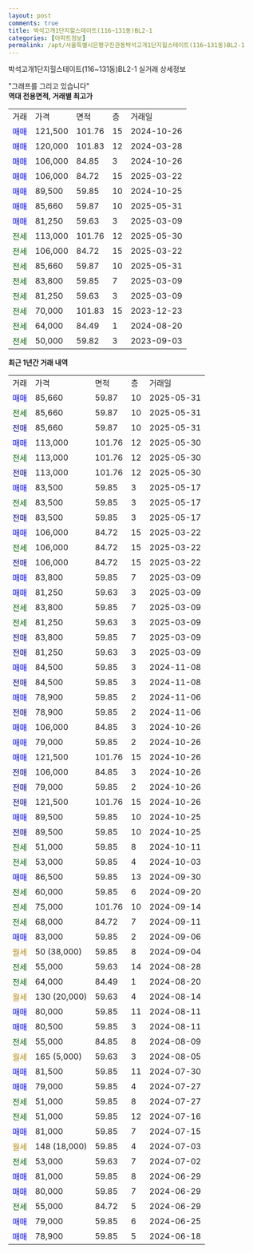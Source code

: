 ```yaml
---
layout: post
comments: true
title: 박석고개1단지힐스테이트(116~131동)BL2-1
categories: [아파트정보]
permalink: /apt/서울특별시은평구진관동박석고개1단지힐스테이트(116~131동)BL2-1
---
```


박석고개1단지힐스테이트(116~131동)BL2-1 실거래 상세정보

<script type="text/javascript">
  google.charts.load('current', {'packages':['line', 'corechart']});
  google.charts.setOnLoadCallback(drawChart);

  function drawChart() {
    var data = new google.visualization.DataTable();
    data.addColumn('date', '거래일');
    data.addColumn('number', "매매");
    data.addColumn('number', "전세");
    data.addColumn('number', "전매");

    data.addRows([[new Date(Date.parse("2025-05-31")), 85660, null, null], [new Date(Date.parse("2025-05-31")), null, 85660, null], [new Date(Date.parse("2025-05-31")), null, null, 85660], [new Date(Date.parse("2025-05-30")), 113000, null, null], [new Date(Date.parse("2025-05-30")), null, 113000, null], [new Date(Date.parse("2025-05-30")), null, null, 113000], [new Date(Date.parse("2025-05-17")), 83500, null, null], [new Date(Date.parse("2025-05-17")), null, 83500, null], [new Date(Date.parse("2025-05-17")), null, null, 83500], [new Date(Date.parse("2025-03-22")), 106000, null, null], [new Date(Date.parse("2025-03-22")), null, 106000, null], [new Date(Date.parse("2025-03-22")), null, null, 106000], [new Date(Date.parse("2025-03-09")), 83800, null, null], [new Date(Date.parse("2025-03-09")), 81250, null, null], [new Date(Date.parse("2025-03-09")), null, 83800, null], [new Date(Date.parse("2025-03-09")), null, 81250, null], [new Date(Date.parse("2025-03-09")), null, null, 83800], [new Date(Date.parse("2025-03-09")), null, null, 81250], [new Date(Date.parse("2024-11-08")), 84500, null, null], [new Date(Date.parse("2024-11-08")), null, null, 84500], [new Date(Date.parse("2024-11-06")), 78900, null, null], [new Date(Date.parse("2024-11-06")), null, null, 78900], [new Date(Date.parse("2024-10-26")), 106000, null, null], [new Date(Date.parse("2024-10-26")), 79000, null, null], [new Date(Date.parse("2024-10-26")), 121500, null, null], [new Date(Date.parse("2024-10-26")), null, null, 106000], [new Date(Date.parse("2024-10-26")), null, null, 79000], [new Date(Date.parse("2024-10-26")), null, null, 121500], [new Date(Date.parse("2024-10-25")), 89500, null, null], [new Date(Date.parse("2024-10-25")), null, null, 89500], [new Date(Date.parse("2024-10-11")), null, 51000, null], [new Date(Date.parse("2024-10-03")), null, 53000, null], [new Date(Date.parse("2024-09-30")), 86500, null, null], [new Date(Date.parse("2024-09-20")), null, 60000, null], [new Date(Date.parse("2024-09-14")), null, 75000, null], [new Date(Date.parse("2024-09-11")), null, 68000, null], [new Date(Date.parse("2024-09-06")), 83000, null, null], [new Date(Date.parse("2024-09-04")), null, null, null], [new Date(Date.parse("2024-08-28")), null, 55000, null], [new Date(Date.parse("2024-08-20")), null, 64000, null], [new Date(Date.parse("2024-08-14")), null, null, null], [new Date(Date.parse("2024-08-11")), 80000, null, null], [new Date(Date.parse("2024-08-11")), 80500, null, null], [new Date(Date.parse("2024-08-09")), null, 55000, null], [new Date(Date.parse("2024-08-05")), null, null, null], [new Date(Date.parse("2024-07-30")), 81500, null, null], [new Date(Date.parse("2024-07-27")), 79000, null, null], [new Date(Date.parse("2024-07-27")), null, 51000, null], [new Date(Date.parse("2024-07-16")), null, 51000, null], [new Date(Date.parse("2024-07-15")), 81000, null, null], [new Date(Date.parse("2024-07-03")), null, null, null], [new Date(Date.parse("2024-07-02")), null, 53000, null], [new Date(Date.parse("2024-06-29")), 81000, null, null], [new Date(Date.parse("2024-06-29")), 80000, null, null], [new Date(Date.parse("2024-06-29")), null, 55000, null], [new Date(Date.parse("2024-06-25")), 79000, null, null], [new Date(Date.parse("2024-06-18")), 78900, null, null]]);

    var options = {
      hAxis: {
        format: 'yyyy/MM/dd'
      },    
      lineWidth: 0,
      pointsVisible: true,    
      title: '최근 1년간 유형별 실거래가 분포',
      legend: { position: 'bottom' }
    };

    var formatter = new google.visualization.NumberFormat({pattern:'###,###'} );
    formatter.format(data, 1);
    formatter.format(data, 2);
    
    setTimeout(function() {
        var chart = new google.visualization.LineChart(document.getElementById('columnchart_material'));
        chart.draw(data, (options));
        document.getElementById('loading').style.display = 'none';
    }, 200);
  }
</script>


<div id="loading" style="z-index:20; display: block; margin-left: 0px">"그래프를 그리고 있습니다"</div>
<div id="columnchart_material" style="width: 95%; margin-left: 0px; display: block"></div>
<!-- contents start -->
<b>역대 전용면적, 거래별 최고가</b>
<table class="sortable">
    <tr>
      <td>거래</td>
      <td>가격</td>
      <td>면적</td>
      <td>층</td>
      <td>거래일</td>
    </tr>
        <tr>
          <td><a style="color: blue">매매</a></td>
          <td>121,500</td>
          <td>101.76</td>
          <td>15</td>
          <td>2024-10-26</td>
        </tr>            <tr>
          <td><a style="color: blue">매매</a></td>
          <td>120,000</td>
          <td>101.83</td>
          <td>12</td>
          <td>2024-03-28</td>
        </tr>            <tr>
          <td><a style="color: blue">매매</a></td>
          <td>106,000</td>
          <td>84.85</td>
          <td>3</td>
          <td>2024-10-26</td>
        </tr>            <tr>
          <td><a style="color: blue">매매</a></td>
          <td>106,000</td>
          <td>84.72</td>
          <td>15</td>
          <td>2025-03-22</td>
        </tr>            <tr>
          <td><a style="color: blue">매매</a></td>
          <td>89,500</td>
          <td>59.85</td>
          <td>10</td>
          <td>2024-10-25</td>
        </tr>            <tr>
          <td><a style="color: blue">매매</a></td>
          <td>85,660</td>
          <td>59.87</td>
          <td>10</td>
          <td>2025-05-31</td>
        </tr>            <tr>
          <td><a style="color: blue">매매</a></td>
          <td>81,250</td>
          <td>59.63</td>
          <td>3</td>
          <td>2025-03-09</td>
        </tr>        
        <tr>
              <td><a style="color: darkgreen">전세</a></td>
              <td>113,000</td>
              <td>101.76</td>
              <td>12</td>
              <td>2025-05-30</td>
            </tr>            <tr>
              <td><a style="color: darkgreen">전세</a></td>
              <td>106,000</td>
              <td>84.72</td>
              <td>15</td>
              <td>2025-03-22</td>
            </tr>            <tr>
              <td><a style="color: darkgreen">전세</a></td>
              <td>85,660</td>
              <td>59.87</td>
              <td>10</td>
              <td>2025-05-31</td>
            </tr>            <tr>
              <td><a style="color: darkgreen">전세</a></td>
              <td>83,800</td>
              <td>59.85</td>
              <td>7</td>
              <td>2025-03-09</td>
            </tr>            <tr>
              <td><a style="color: darkgreen">전세</a></td>
              <td>81,250</td>
              <td>59.63</td>
              <td>3</td>
              <td>2025-03-09</td>
            </tr>            <tr>
              <td><a style="color: darkgreen">전세</a></td>
              <td>70,000</td>
              <td>101.83</td>
              <td>15</td>
              <td>2023-12-23</td>
            </tr>            <tr>
              <td><a style="color: darkgreen">전세</a></td>
              <td>64,000</td>
              <td>84.49</td>
              <td>1</td>
              <td>2024-08-20</td>
            </tr>            <tr>
              <td><a style="color: darkgreen">전세</a></td>
              <td>50,000</td>
              <td>59.82</td>
              <td>3</td>
              <td>2023-09-03</td>
            </tr>        
    
</table>

<b>최근 1년간 거래 내역</b>

<table class="sortable">
    <tr>
      <td>거래</td>
      <td>가격</td>
      <td>면적</td>
      <td>층</td>
      <td>거래일</td>
    </tr>
    <tr>
      <td><a style="color: blue">매매</a></td>
      <td>85,660</td>
      <td>59.87</td>
      <td>10</td>
      <td>2025-05-31</td>
    </tr>          <tr>
      <td><a style="color: darkgreen">전세</a></td>
      <td>85,660</td>
      <td>59.87</td>
      <td>10</td>
      <td>2025-05-31</td>
    </tr>          <tr>
      <td><a style="color: darkblue">전매</a></td>
      <td>85,660</td>
      <td>59.87</td>
      <td>10</td>
      <td>2025-05-31</td>
    </tr>          <tr>
      <td><a style="color: blue">매매</a></td>
      <td>113,000</td>
      <td>101.76</td>
      <td>12</td>
      <td>2025-05-30</td>
    </tr>          <tr>
      <td><a style="color: darkgreen">전세</a></td>
      <td>113,000</td>
      <td>101.76</td>
      <td>12</td>
      <td>2025-05-30</td>
    </tr>          <tr>
      <td><a style="color: darkblue">전매</a></td>
      <td>113,000</td>
      <td>101.76</td>
      <td>12</td>
      <td>2025-05-30</td>
    </tr>          <tr>
      <td><a style="color: blue">매매</a></td>
      <td>83,500</td>
      <td>59.85</td>
      <td>3</td>
      <td>2025-05-17</td>
    </tr>          <tr>
      <td><a style="color: darkgreen">전세</a></td>
      <td>83,500</td>
      <td>59.85</td>
      <td>3</td>
      <td>2025-05-17</td>
    </tr>          <tr>
      <td><a style="color: darkblue">전매</a></td>
      <td>83,500</td>
      <td>59.85</td>
      <td>3</td>
      <td>2025-05-17</td>
    </tr>          <tr>
      <td><a style="color: blue">매매</a></td>
      <td>106,000</td>
      <td>84.72</td>
      <td>15</td>
      <td>2025-03-22</td>
    </tr>          <tr>
      <td><a style="color: darkgreen">전세</a></td>
      <td>106,000</td>
      <td>84.72</td>
      <td>15</td>
      <td>2025-03-22</td>
    </tr>          <tr>
      <td><a style="color: darkblue">전매</a></td>
      <td>106,000</td>
      <td>84.72</td>
      <td>15</td>
      <td>2025-03-22</td>
    </tr>          <tr>
      <td><a style="color: blue">매매</a></td>
      <td>83,800</td>
      <td>59.85</td>
      <td>7</td>
      <td>2025-03-09</td>
    </tr>          <tr>
      <td><a style="color: blue">매매</a></td>
      <td>81,250</td>
      <td>59.63</td>
      <td>3</td>
      <td>2025-03-09</td>
    </tr>          <tr>
      <td><a style="color: darkgreen">전세</a></td>
      <td>83,800</td>
      <td>59.85</td>
      <td>7</td>
      <td>2025-03-09</td>
    </tr>          <tr>
      <td><a style="color: darkgreen">전세</a></td>
      <td>81,250</td>
      <td>59.63</td>
      <td>3</td>
      <td>2025-03-09</td>
    </tr>          <tr>
      <td><a style="color: darkblue">전매</a></td>
      <td>83,800</td>
      <td>59.85</td>
      <td>7</td>
      <td>2025-03-09</td>
    </tr>          <tr>
      <td><a style="color: darkblue">전매</a></td>
      <td>81,250</td>
      <td>59.63</td>
      <td>3</td>
      <td>2025-03-09</td>
    </tr>          <tr>
      <td><a style="color: blue">매매</a></td>
      <td>84,500</td>
      <td>59.85</td>
      <td>3</td>
      <td>2024-11-08</td>
    </tr>          <tr>
      <td><a style="color: darkblue">전매</a></td>
      <td>84,500</td>
      <td>59.85</td>
      <td>3</td>
      <td>2024-11-08</td>
    </tr>          <tr>
      <td><a style="color: blue">매매</a></td>
      <td>78,900</td>
      <td>59.85</td>
      <td>2</td>
      <td>2024-11-06</td>
    </tr>          <tr>
      <td><a style="color: darkblue">전매</a></td>
      <td>78,900</td>
      <td>59.85</td>
      <td>2</td>
      <td>2024-11-06</td>
    </tr>          <tr>
      <td><a style="color: blue">매매</a></td>
      <td>106,000</td>
      <td>84.85</td>
      <td>3</td>
      <td>2024-10-26</td>
    </tr>          <tr>
      <td><a style="color: blue">매매</a></td>
      <td>79,000</td>
      <td>59.85</td>
      <td>2</td>
      <td>2024-10-26</td>
    </tr>          <tr>
      <td><a style="color: blue">매매</a></td>
      <td>121,500</td>
      <td>101.76</td>
      <td>15</td>
      <td>2024-10-26</td>
    </tr>          <tr>
      <td><a style="color: darkblue">전매</a></td>
      <td>106,000</td>
      <td>84.85</td>
      <td>3</td>
      <td>2024-10-26</td>
    </tr>          <tr>
      <td><a style="color: darkblue">전매</a></td>
      <td>79,000</td>
      <td>59.85</td>
      <td>2</td>
      <td>2024-10-26</td>
    </tr>          <tr>
      <td><a style="color: darkblue">전매</a></td>
      <td>121,500</td>
      <td>101.76</td>
      <td>15</td>
      <td>2024-10-26</td>
    </tr>          <tr>
      <td><a style="color: blue">매매</a></td>
      <td>89,500</td>
      <td>59.85</td>
      <td>10</td>
      <td>2024-10-25</td>
    </tr>          <tr>
      <td><a style="color: darkblue">전매</a></td>
      <td>89,500</td>
      <td>59.85</td>
      <td>10</td>
      <td>2024-10-25</td>
    </tr>          <tr>
      <td><a style="color: darkgreen">전세</a></td>
      <td>51,000</td>
      <td>59.85</td>
      <td>8</td>
      <td>2024-10-11</td>
    </tr>          <tr>
      <td><a style="color: darkgreen">전세</a></td>
      <td>53,000</td>
      <td>59.85</td>
      <td>4</td>
      <td>2024-10-03</td>
    </tr>          <tr>
      <td><a style="color: blue">매매</a></td>
      <td>86,500</td>
      <td>59.85</td>
      <td>13</td>
      <td>2024-09-30</td>
    </tr>          <tr>
      <td><a style="color: darkgreen">전세</a></td>
      <td>60,000</td>
      <td>59.85</td>
      <td>6</td>
      <td>2024-09-20</td>
    </tr>          <tr>
      <td><a style="color: darkgreen">전세</a></td>
      <td>75,000</td>
      <td>101.76</td>
      <td>10</td>
      <td>2024-09-14</td>
    </tr>          <tr>
      <td><a style="color: darkgreen">전세</a></td>
      <td>68,000</td>
      <td>84.72</td>
      <td>7</td>
      <td>2024-09-11</td>
    </tr>          <tr>
      <td><a style="color: blue">매매</a></td>
      <td>83,000</td>
      <td>59.85</td>
      <td>2</td>
      <td>2024-09-06</td>
    </tr>          <tr>
      <td><a style="color: darkgoldenrod">월세</a></td>
      <td>50 (38,000)</td>
      <td>59.85</td>
      <td>8</td>
      <td>2024-09-04</td>
    </tr>          <tr>
      <td><a style="color: darkgreen">전세</a></td>
      <td>55,000</td>
      <td>59.63</td>
      <td>14</td>
      <td>2024-08-28</td>
    </tr>          <tr>
      <td><a style="color: darkgreen">전세</a></td>
      <td>64,000</td>
      <td>84.49</td>
      <td>1</td>
      <td>2024-08-20</td>
    </tr>          <tr>
      <td><a style="color: darkgoldenrod">월세</a></td>
      <td>130 (20,000)</td>
      <td>59.63</td>
      <td>4</td>
      <td>2024-08-14</td>
    </tr>          <tr>
      <td><a style="color: blue">매매</a></td>
      <td>80,000</td>
      <td>59.85</td>
      <td>11</td>
      <td>2024-08-11</td>
    </tr>          <tr>
      <td><a style="color: blue">매매</a></td>
      <td>80,500</td>
      <td>59.85</td>
      <td>3</td>
      <td>2024-08-11</td>
    </tr>          <tr>
      <td><a style="color: darkgreen">전세</a></td>
      <td>55,000</td>
      <td>84.85</td>
      <td>8</td>
      <td>2024-08-09</td>
    </tr>          <tr>
      <td><a style="color: darkgoldenrod">월세</a></td>
      <td>165 (5,000)</td>
      <td>59.63</td>
      <td>3</td>
      <td>2024-08-05</td>
    </tr>          <tr>
      <td><a style="color: blue">매매</a></td>
      <td>81,500</td>
      <td>59.85</td>
      <td>11</td>
      <td>2024-07-30</td>
    </tr>          <tr>
      <td><a style="color: blue">매매</a></td>
      <td>79,000</td>
      <td>59.85</td>
      <td>4</td>
      <td>2024-07-27</td>
    </tr>          <tr>
      <td><a style="color: darkgreen">전세</a></td>
      <td>51,000</td>
      <td>59.85</td>
      <td>8</td>
      <td>2024-07-27</td>
    </tr>          <tr>
      <td><a style="color: darkgreen">전세</a></td>
      <td>51,000</td>
      <td>59.85</td>
      <td>12</td>
      <td>2024-07-16</td>
    </tr>          <tr>
      <td><a style="color: blue">매매</a></td>
      <td>81,000</td>
      <td>59.85</td>
      <td>7</td>
      <td>2024-07-15</td>
    </tr>          <tr>
      <td><a style="color: darkgoldenrod">월세</a></td>
      <td>148 (18,000)</td>
      <td>59.85</td>
      <td>4</td>
      <td>2024-07-03</td>
    </tr>          <tr>
      <td><a style="color: darkgreen">전세</a></td>
      <td>53,000</td>
      <td>59.63</td>
      <td>7</td>
      <td>2024-07-02</td>
    </tr>          <tr>
      <td><a style="color: blue">매매</a></td>
      <td>81,000</td>
      <td>59.85</td>
      <td>8</td>
      <td>2024-06-29</td>
    </tr>          <tr>
      <td><a style="color: blue">매매</a></td>
      <td>80,000</td>
      <td>59.85</td>
      <td>7</td>
      <td>2024-06-29</td>
    </tr>          <tr>
      <td><a style="color: darkgreen">전세</a></td>
      <td>55,000</td>
      <td>84.72</td>
      <td>5</td>
      <td>2024-06-29</td>
    </tr>          <tr>
      <td><a style="color: blue">매매</a></td>
      <td>79,000</td>
      <td>59.85</td>
      <td>6</td>
      <td>2024-06-25</td>
    </tr>          <tr>
      <td><a style="color: blue">매매</a></td>
      <td>78,900</td>
      <td>59.85</td>
      <td>5</td>
      <td>2024-06-18</td>
    </tr>      </table>
<!-- contents end -->    

